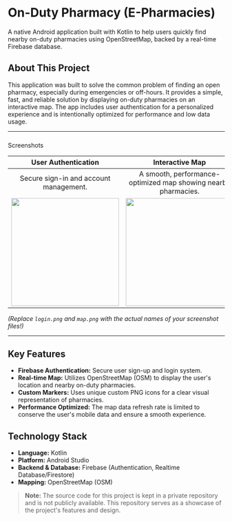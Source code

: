 # On-Duty Pharmacy (E-Pharmacies)

A native Android application built with Kotlin to help users quickly find nearby on-duty pharmacies using OpenStreetMap, backed by a real-time Firebase database.

##  About This Project

This application was built to solve the common problem of finding an open pharmacy, especially during emergencies or off-hours. It provides a simple, fast, and reliable solution by displaying on-duty pharmacies on an interactive map. The app includes user authentication for a personalized experience and is intentionally optimized for performance and low data usage.

---

### 
Screenshots

| User Authentication | Interactive Map |
| :---: | :---: |
| Secure sign-in and account management. | A smooth, performance-optimized map showing nearby pharmacies. |
| <img src="./screenshots/login.png" width="250"> | <img src="./screenshots/map.png" width="250"> |

*(Replace `login.png` and `map.png` with the actual names of your screenshot files!)*

---

##  Key Features

*   **Firebase Authentication:** Secure user sign-up and login system.
*   **Real-time Map:** Utilizes OpenStreetMap (OSM) to display the user's location and nearby on-duty pharmacies.
*   **Custom Markers:** Uses unique custom PNG icons for a clear visual representation of pharmacies.
*   **Performance Optimized:** The map data refresh rate is limited to conserve the user's mobile data and ensure a smooth experience.

##  Technology Stack

*   **Language:** Kotlin
*   **Platform:** Android Studio
*   **Backend & Database:** Firebase (Authentication, Realtime Database/Firestore)
*   **Mapping:** OpenStreetMap (OSM)

> **Note:** The source code for this project is kept in a private repository and is not publicly available. This repository serves as a showcase of the project's features and design.
